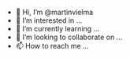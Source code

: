 - 👋 Hi, I’m @martinvielma
- 👀 I’m interested in ...
- 🌱 I’m currently learning ...
- 💞️ I’m looking to collaborate on ...
- 📫 How to reach me ...

<!---
martinvielma/martinvielma is a ✨ special ✨ repository because its `README.md` (this file) appears on your GitHub profile.
You can click the Preview link to take a look at your changes.
--->
